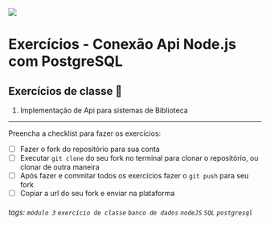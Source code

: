 ![](https://i.imgur.com/xG74tOh.png)

# Exercícios - Conexão Api Node.js com PostgreSQL

## Exercícios de classe 🏫

1. Implementação de Api para sistemas de Biblioteca

---

Preencha a checklist para fazer os exercícios:

-   [ ] Fazer o fork do repositório para sua conta
-   [ ] Executar `git clone` do seu fork no terminal para clonar o repositório, ou clonar de outra maneira
-   [ ] Após fazer e commitar todos os exercícios fazer o `git push` para seu fork
-   [ ] Copiar a url do seu fork e enviar na plataforma

###### tags: `módulo 3` `exercício de classe` `banco de dados` `nodeJS` `SQL` `postgresql`
